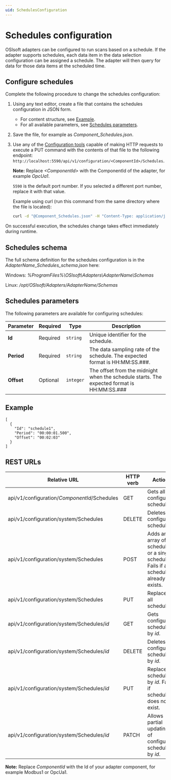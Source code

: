```yaml
---
uid: SchedulesConfiguration
---
```


# Schedules configuration

OSIsoft adapters can be configured to run scans based on a schedule. If the adapter supports schedules, each data item in the data selection configuration can be assigned a schedule. The adapter will then query for data for those data items at the scheduled time.

## Configure schedules

Complete the following procedure to change the schedules configuration:

1. Using any text editor, create a file that contains the schedules configuration in JSON form.
    - For content structure, see [Example](#example).
    - For all available parameters, see [Schedules parameters](#schedules-parameters).

2. Save the file, for example as *Component_Schedules.json*.

3. Use any of the [Configuration tools](xref:ConfigurationTools) capable of making HTTP requests to execute a PUT command with the contents of that file to the following endpoint: `http://localhost:5590/api/v1/configuration/<ComponentId>/Schedules`.

    **Note:**  Replace _&lt;ComponentId&gt;_ with the ComponentId of the adapter, for example _OpcUa1_.

    `5590` is the default port number. If you selected a different port number, replace it with that value.

    Example using curl (run this command from the same directory where the file is located):

    ```bash
    curl -d "@Component_Schedules.json" -H "Content-Type: application/json" -X PUT "http://localhost:5590/api/v1/configuration/<ComponentId>/Schedules"
    ```

On successful execution, the schedules change takes effect immediately during runtime.

## Schedules schema

The full schema definition for the schedules configuration is in the  _AdapterName_Schedules_schema.json_ here:

Windows: *%ProgramFiles%\OSIsoft\Adapters\AdapterName\Schemas*

Linux: */opt/OSIsoft/Adapters/AdapterName/Schemas*

## Schedules parameters

The following parameters are available for configuring schedules:

| Parameter                | Required | Type      | Description |
| ------------------------ | -------- | --------- | ----------- |
|**Id**              | Required | `string` | Unique identifier for the schedule. |
|**Period** | Required | `string` | The data sampling rate of the schedule. The expected format is HH:MM:SS.###. |
|**Offset**     | Optional | `integer` | The offset from the midnight when the schedule starts. The expected format is HH:MM:SS.### |

## Example

```code
[
  {
    "Id": "schedule1",
    "Period": "00:00:01.500",
    "Offset": "00:02:03"
  }
]
```

## REST URLs

| Relative URL | HTTP verb | Action |
| ------------ | --------- | ------ |
| api/v1/configuration/_ComponentId_/Schedules      | GET       | Gets all configured schedules. |
| api/v1/configuration/system/Schedules      | DELETE    | Deletes all configured schedules. |
| api/v1/configuration/system/Schedules      | POST      | Adds an array of schedules or a single schedule. Fails if any schedule already exists. |
| api/v1/configuration/system/Schedules      | PUT       | Replaces all schedules. |
| api/v1/configuration/system/Schedules/*id* | GET       | Gets configured schedule by *id*. |
| api/v1/configuration/system/Schedules/*id*| DELETE     | Deletes configured schedule by *id*. |
| api/v1/configuration/system/Schedules/*id* | PUT       | Replaces schedule by *id*. Fails if schedule does not exist. |
| api/v1/configuration/system/Schedules/*id* | PATCH     | Allows partial updating of configured schedule by *id*. |

**Note:** Replace *ComponentId* with the Id of your adapter component, for example Modbus1 or OpcUa1.
